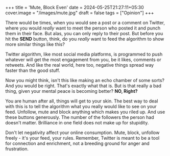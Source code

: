 +++
title = 'Mute, Block Even'
date = 2024-05-25T21:27:11+05:30
cover.image = "/images/mute.jpg"
draft = false
tags = ["Opinion"]
+++

There would be times, when you would see a post or a comment on Twitter, where you would *really* want to meet the person who posted it and punch them in their face. But alas, you can only reply to their post. But before you hit the **SEND** button, think, do you *really* want to feed the algorithm to show more similar things like this?

Twitter algorithm, like most social media platforms, is programmed to push whatever will get the most engagement from you, be it likes, comments or retweets. And like the real world, here too, negative things spread way faster than the good stuff.

Now you might think, isn't this like making an echo chamber of some sorts? And you would be right. That's exactly what that is. But is that really a bad thing, given your mental peace is becoming better? **NO, Right?**

You are human after all, things will get to your skin. The best way to deal with this is to tell the algorithm what you really would like to see on your feed. Unfollow, mute and block anything which makes you riled up. And use these buttons generously. 
The number of the followers the person had doesn't matter. Brilliance in one field does not make up for stupidity.

Don't let negativity affect your online consumption. Mute, block, unfollow freely - it's your feed, your rules. Remember, Twitter is meant to be a tool for connection and enrichment, not a breeding ground for anger and frustration.


